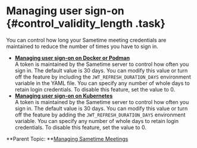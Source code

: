 # Managing user sign-on {#control_validity_length .task}

You can control how long your Sametime meeting credentials are maintained to reduce the number of times you have to sign in.

-   **[Managing user sign-on on Docker or Podman](t_manage_user_login_docker.md)**  
A token is maintained by the Sametime server to control how often you sign in. The default value is 30 days. You can modify this value or turn off the feature by including the `JWT_REFRESH_DURATION_DAYS` environment variable in the YAML file. You can specify any number of whole days to retain login credentials. To disable this feature, set the value to 0.
-   **[Managing user sign-on on Kubernetes](t_manage_user_login_k8s.md)**  
A token is maintained by the Sametime server to control how often you sign in. The default value is 30 days. You can modify this value or turn off the feature by adding the `JWT_REFRESH_DURATION_DAYS` environment variable. You can specify any number of whole days to retain login credentials. To disable this feature, set the value to 0.

**Parent Topic:  **[Managing Sametime Meetings](sametime_meeting_administering.md)


